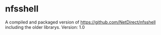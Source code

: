 # nfsshell
A compiled and packaged version of https://github.com/NetDirect/nfsshell including the older librarys.
Version: 1.0
